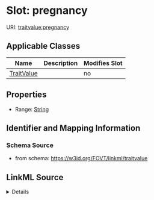 

# Slot: pregnancy

URI: [traitvalue:pregnancy](http://purl.obolibrary.org/obo/FOVT/data#pregnancy)



<!-- no inheritance hierarchy -->





## Applicable Classes

| Name | Description | Modifies Slot |
| --- | --- | --- |
| [TraitValue](TraitValue.md) |  |  no  |







## Properties

* Range: [String](String.md)





## Identifier and Mapping Information







### Schema Source


* from schema: https://w3id.org/FOVT/linkml/traitvalue




## LinkML Source

<details>
```yaml
name: pregnancy
from_schema: https://w3id.org/FOVT/linkml/traitvalue
rank: 1000
alias: pregnancy
domain_of:
- TraitValue
range: string

```
</details>